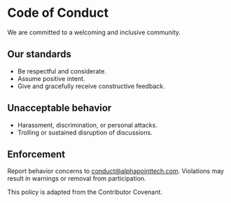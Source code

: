 # Code of Conduct

We are committed to a welcoming and inclusive community.

## Our standards
- Be respectful and considerate.
- Assume positive intent.
- Give and gracefully receive constructive feedback.

## Unacceptable behavior
- Harassment, discrimination, or personal attacks.
- Trolling or sustained disruption of discussions.

## Enforcement
Report behavior concerns to conduct@alphapointtech.com. Violations may result in warnings or removal from participation.

This policy is adapted from the Contributor Covenant.


